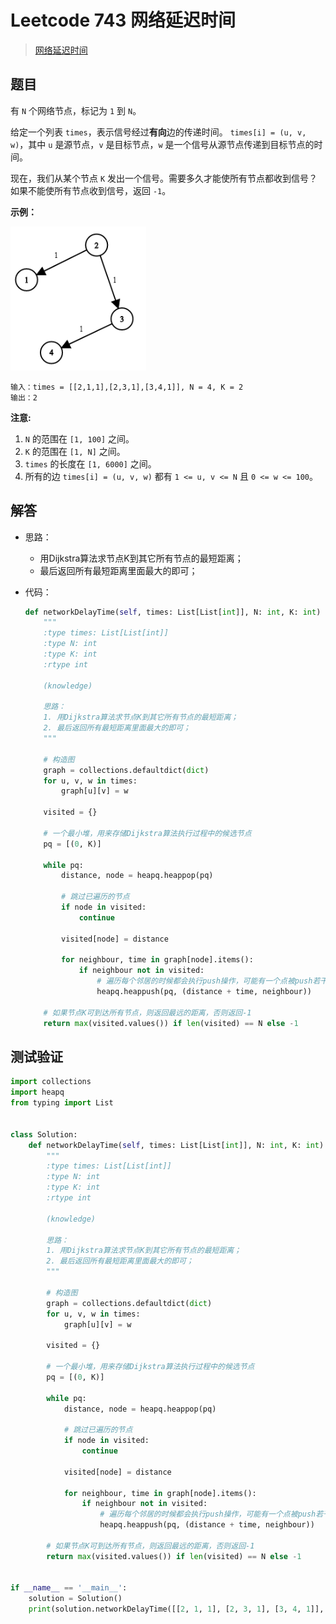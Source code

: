 # Leetcode 743 网络延迟时间

> [网络延迟时间](https://leetcode-cn.com/problems/network-delay-time/)

## 题目

有 `N` 个网络节点，标记为 `1` 到 `N`。

给定一个列表 `times`，表示信号经过**有向**边的传递时间。 `times[i] = (u, v, w)`，其中 `u` 是源节点，`v` 是目标节点，`w` 是一个信号从源节点传递到目标节点的时间。

现在，我们从某个节点 `K` 发出一个信号。需要多久才能使所有节点都收到信号？如果不能使所有节点收到信号，返回 `-1`。

**示例：**

![image-20200628103837147](743-network-deplay-time.assets/image-20200628103837147.png)

```
输入：times = [[2,1,1],[2,3,1],[3,4,1]], N = 4, K = 2
输出：2
```

**注意:**

1. `N` 的范围在 `[1, 100]` 之间。
2. `K` 的范围在 `[1, N]` 之间。
3. `times` 的长度在 `[1, 6000]` 之间。
4. 所有的边 `times[i] = (u, v, w)` 都有 `1 <= u, v <= N` 且 `0 <= w <= 100`。

## 解答

- 思路：

  - 用Dijkstra算法求节点K到其它所有节点的最短距离；
  - 最后返回所有最短距离里面最大的即可；

- 代码：

  ```python
  def networkDelayTime(self, times: List[List[int]], N: int, K: int) -> int:
      """
      :type times: List[List[int]]
      :type N: int
      :type K: int
      :rtype int
  
      (knowledge)
  
      思路：
      1. 用Dijkstra算法求节点K到其它所有节点的最短距离；
      2. 最后返回所有最短距离里面最大的即可；
      """
  
      # 构造图
      graph = collections.defaultdict(dict)
      for u, v, w in times:
          graph[u][v] = w
  
      visited = {}
  
      # 一个最小堆，用来存储Dijkstra算法执行过程中的候选节点
      pq = [(0, K)]
  
      while pq:
          distance, node = heapq.heappop(pq)
  
          # 跳过已遍历的节点
          if node in visited:
              continue
  
          visited[node] = distance
  
          for neighbour, time in graph[node].items():
              if neighbour not in visited:
                  # 遍历每个邻居的时候都会执行push操作，可能有一个点被push若干次，但是由于堆的特性，最先被访问到的一定是距离最小的那个
                  heapq.heappush(pq, (distance + time, neighbour))
  
      # 如果节点K可到达所有节点，则返回最远的距离，否则返回-1
      return max(visited.values()) if len(visited) == N else -1
  ```

## 测试验证

```python
import collections
import heapq
from typing import List


class Solution:
    def networkDelayTime(self, times: List[List[int]], N: int, K: int) -> int:
        """
        :type times: List[List[int]]
        :type N: int
        :type K: int
        :rtype int

        (knowledge)

        思路：
        1. 用Dijkstra算法求节点K到其它所有节点的最短距离；
        2. 最后返回所有最短距离里面最大的即可；
        """

        # 构造图
        graph = collections.defaultdict(dict)
        for u, v, w in times:
            graph[u][v] = w

        visited = {}

        # 一个最小堆，用来存储Dijkstra算法执行过程中的候选节点
        pq = [(0, K)]

        while pq:
            distance, node = heapq.heappop(pq)

            # 跳过已遍历的节点
            if node in visited:
                continue

            visited[node] = distance

            for neighbour, time in graph[node].items():
                if neighbour not in visited:
                    # 遍历每个邻居的时候都会执行push操作，可能有一个点被push若干次，但是由于堆的特性，最先被访问到的一定是距离最小的那个
                    heapq.heappush(pq, (distance + time, neighbour))

        # 如果节点K可到达所有节点，则返回最远的距离，否则返回-1
        return max(visited.values()) if len(visited) == N else -1


if __name__ == '__main__':
    solution = Solution()
    print(solution.networkDelayTime([[2, 1, 1], [2, 3, 1], [3, 4, 1]], 4, 2), "= 2")
```